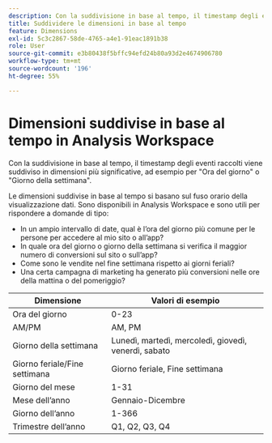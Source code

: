 ```yaml
---
description: Con la suddivisione in base al tempo, il timestamp degli eventi raccolti viene suddiviso in dimensioni più significative, ad esempio per "Ora del giorno" o "Giorno della settimana".
title: Suddividere le dimensioni in base al tempo
feature: Dimensions
exl-id: 5c3c2867-58de-4765-a4e1-91eac1891b38
role: User
source-git-commit: e3b80438f5bffc94efd24b80a93d2e4674906780
workflow-type: tm+mt
source-wordcount: '196'
ht-degree: 55%

---
```


# Dimensioni suddivise in base al tempo in Analysis Workspace

Con la suddivisione in base al tempo, il timestamp degli eventi raccolti viene suddiviso in dimensioni più significative, ad esempio per &quot;Ora del giorno&quot; o &quot;Giorno della settimana&quot;.

Le dimensioni suddivise in base al tempo si basano sul fuso orario della visualizzazione dati. Sono disponibili in Analysis Workspace e sono utili per rispondere a domande di tipo:

* In un ampio intervallo di date, qual è l’ora del giorno più comune per le persone per accedere al mio sito o all’app?
* In quale ora del giorno o giorno della settimana si verifica il maggior numero di conversioni sul sito o sull’app?
* Come sono le vendite nel fine settimana rispetto ai giorni feriali?
* Una certa campagna di marketing ha generato più conversioni nelle ore della mattina o del pomeriggio?

| Dimensione | Valori di esempio |
|--- |--- |
| Ora del giorno | 0-23 |
| AM/PM | AM, PM |
| Giorno della settimana | Lunedì, martedì, mercoledì, giovedì, venerdì, sabato |
| Giorno feriale/Fine settimana | Giorno feriale, Fine settimana |
| Giorno del mese | 1-31 |
| Mese dell’anno | Gennaio-Dicembre |
| Giorno dell’anno | 1-366 |
| Trimestre dell’anno | Q1, Q2, Q3, Q4 |
